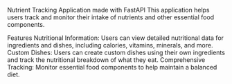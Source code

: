 Nutrient Tracking Application made with FastAPI
This application helps users track and monitor their intake of nutrients and other essential food components.

Features
Nutritional Information: Users can view detailed nutritional data for ingredients and dishes, including calories, vitamins, minerals, and more.
Custom Dishes: Users can create custom dishes using their own ingredients and track the nutritional breakdown of what they eat.
Comprehensive Tracking: Monitor essential food components to help maintain a balanced diet.